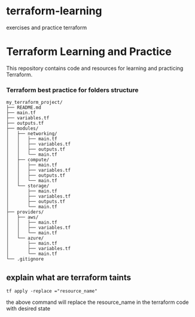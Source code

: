 # terraform-learning
exercises and practice terraform

# Terraform Learning and Practice

This repository contains code and resources for learning and practicing Terraform.

### Terraform best practice for folders structure 

    my_terraform_project/
    ├── README.md
    ├── main.tf
    ├── variables.tf
    ├── outputs.tf
    ├── modules/
    │   ├── networking/
    │   │   ├── main.tf
    │   │   ├── variables.tf
    │   │   ├── outputs.tf
    │   │   └── main.tf
    │   ├── compute/
    │   │   ├── main.tf
    │   │   ├── variables.tf
    │   │   ├── outputs.tf
    │   │   └── main.tf
    │   └── storage/
    │       ├── main.tf
    │       ├── variables.tf
    │       ├── outputs.tf
    │       └── main.tf
    ├── providers/
    │   ├── aws/
    │   │   ├── main.tf
    │   │   ├── variables.tf
    │   │   └── main.tf
    │   └── azure/
    │       ├── main.tf
    │       ├── variables.tf
    │       └── main.tf
    └── .gitignore

## explain what are terraform taints

    tf apply -replace ="resource_name"

the above command will replace the resource_name in the terraform code with desired state


